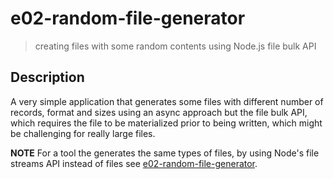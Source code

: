 # e02-random-file-generator
> creating files with some random contents using Node.js file bulk API

## Description
A very simple application that generates some files with different number of records, format and sizes using an async approach but the file bulk API, which requires the file to be materialized prior to being written, which might be challenging for really large files.

**NOTE**
For a tool the generates the same types of files, by using Node's file streams API instead of files see [e02-random-file-generator](../../chapter15-streams/e02-streaming-random-file-generator/).